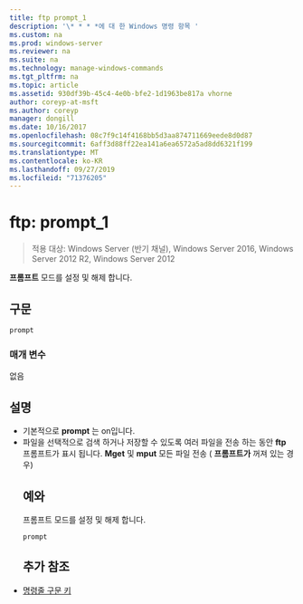 ```yaml
---
title: ftp prompt_1
description: '\* * * *에 대 한 Windows 명령 항목 '
ms.custom: na
ms.prod: windows-server
ms.reviewer: na
ms.suite: na
ms.technology: manage-windows-commands
ms.tgt_pltfrm: na
ms.topic: article
ms.assetid: 930df39b-45c4-4e0b-bfe2-1d1963be817a vhorne
author: coreyp-at-msft
ms.author: coreyp
manager: dongill
ms.date: 10/16/2017
ms.openlocfilehash: 08c7f9c14f4168bb5d3aa874711669eede8d0d87
ms.sourcegitcommit: 6aff3d88ff22ea141a6ea6572a5ad8dd6321f199
ms.translationtype: MT
ms.contentlocale: ko-KR
ms.lasthandoff: 09/27/2019
ms.locfileid: "71376205"
---
```

# <a name="ftp-prompt_1"></a>ftp: prompt_1

>적용 대상: Windows Server (반기 채널), Windows Server 2016, Windows Server 2012 R2, Windows Server 2012

**프롬프트** 모드를 설정 및 해제 합니다.   
## <a name="syntax"></a>구문  
```  
prompt  
```  
### <a name="parameters"></a>매개 변수  
없음  
## <a name="remarks"></a>설명  
- 기본적으로 **prompt** 는 on입니다.  
- 파일을 선택적으로 검색 하거나 저장할 수 있도록 여러 파일을 전송 하는 동안 **ftp** 프롬프트가 표시 됩니다.  **Mget** 및 **mput** 모든 파일 전송 ( **프롬프트가** 꺼져 있는 경우)  
  ## <a name="BKMK_Examples"></a>예와  
  프롬프트 모드를 설정 및 해제 합니다.  
  ```  
  prompt  
  ```  
  ## <a name="additional-references"></a>추가 참조  
- [명령줄 구문 키](command-line-syntax-key.md)  
